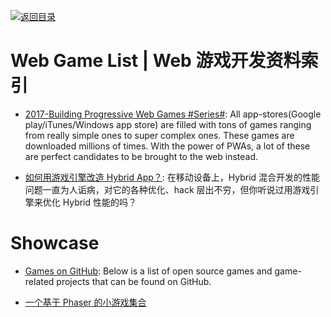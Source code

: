 [![返回目录](https://user-images.githubusercontent.com/5803001/38079637-ff0abcf0-3371-11e8-9b76-ad651620afc7.jpg)](https://github.com/wx-chevalier/Awesome-Lists)

# Web Game List | Web 游戏开发资料索引

* [2017-Building Progressive Web Games #Series#](https://medium.com/@prateekbh/progressive-web-games-part-1-62dcb89c39ff): All app-stores(Google play/iTunes/Windows app store) are filled with tons of games ranging from really simple ones to super complex ones. These games are downloaded millions of times. With the power of PWAs, a lot of these are perfect candidates to be brought to the web instead.

- [如何用游戏引擎改造 Hybrid App？](http://mp.weixin.qq.com/s/2vwV2vt7RW0vi_4RrzfjMQ): 在移动设备上，Hybrid 混合开发的性能问题一直为人诟病，对它的各种优化、hack 层出不穷，但你听说过用游戏引擎来优化 Hybrid 性能的吗？

# Showcase

* [Games on GitHub](https://github.com/leereilly/games): Below is a list of open source games and game-related projects that can be found on GitHub.

* [一个基于 Phaser 的小游戏集合](https://github.com/channingbreeze/games)
